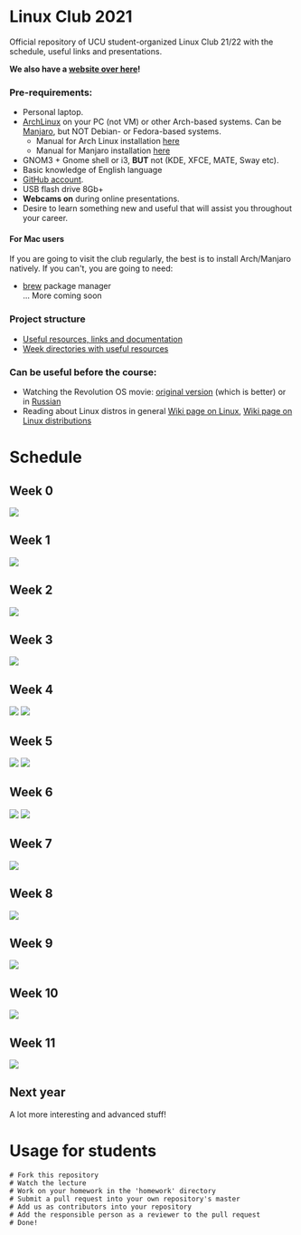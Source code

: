 # Linux Club 2021

Official repository of UCU student-organized Linux Club 21/22 with the schedule, useful links and presentations.

**We also have a [website over here](https://ucu-cs.github.io/UCU_Linux_Club/)!**

### Pre-requirements:
- Personal laptop.
- [ArchLinux](https://www.archlinux.org/) on your PC (not VM) or other Arch-based systems.
  Can be [Manjaro](https://manjaro.org/downloads/official/gnome/), but NOT Debian- or Fedora-based systems.
    - Manual for Arch Linux installation [here](https://ucu-cs.github.io/UCU_Linux_Club/articles/arch-manual/)
    - Manual for Manjaro installation [here](https://ucu-cs.github.io/UCU_Linux_Club/articles/manjaro-manual/)
- GNOM3 + Gnome shell or i3, **BUT** not (KDE, XFCE, MATE, Sway etc).
- Basic knowledge of English language
- [GitHub account](https://github.com/).
- USB flash drive 8Gb+
- **Webcams on** during online presentations.
- Desire to learn something new and useful that will assist you throughout your career.

#### For Mac users
If you are going to visit the club regularly, the best is to install Arch/Manjaro natively. If you can't, you are going to need:

- [brew](https://brew.sh) package manager</br>
  ... More coming soon

### Project structure

* [Useful resources, links and documentation](https://ucu-cs.github.io/UCU_Linux_Club/articles/)
* [Week directories with useful resources](./homework/)

### Can be useful before the course:

- Watching the Revolution OS movie: [original version](https://www.youtube.com/watch?v=4vW62KqKJ5A) (which is better) or in [Russian](https://www.youtube.com/watch?v=n1F_MfLRlX0)
- Reading about Linux distros in general [Wiki page on Linux](https://en.wikipedia.org/wiki/Linux), [Wiki page on Linux distributions](https://en.wikipedia.org/wiki/Linux_distribution)

# Schedule

## Week 0

![](./images/week0.png)

## Week 1

![](./images/week1.png)

## Week 2

![](./images/week2.png)

## Week 3

![](./images/week3.png)

## Week 4

![](./images/week4-1.png)
![](./images/week4-2.png)

## Week 5

![](./images/week5-1.png)
![](./images/week5-2.png)

## Week 6

![](./images/week6-1.png)
![](./images/week6-2.png)

## Week 7

![](./images/week7.png)

## Week 8

![](./images/week8.png)

## Week 9

![](./images/week9.png)

## Week 10

![](./images/week10.png)

## Week 11

![](./images/week11.png)

## Next year

A lot more interesting and advanced stuff!

# Usage for students
```
# Fork this repository
# Watch the lecture
# Work on your homework in the 'homework' directory
# Submit a pull request into your own repository's master
# Add us as contributors into your repository
# Add the responsible person as a reviewer to the pull request
# Done!
```

